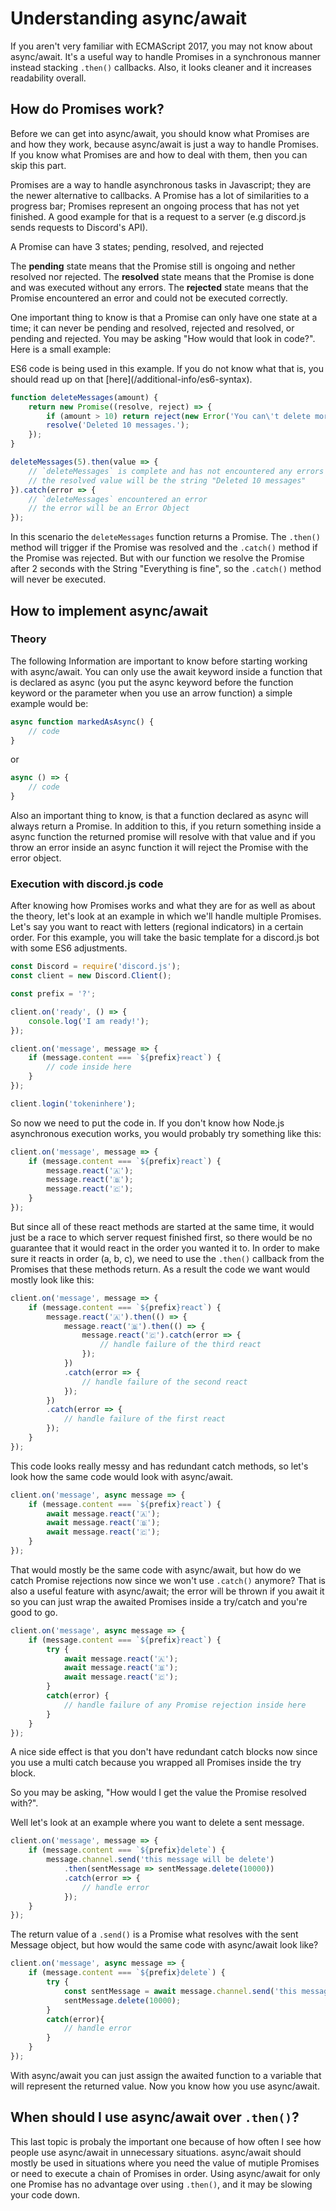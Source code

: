 # Understanding async/await

If you aren't very familiar with ECMAScript 2017, you may not know about async/await. It's a useful way to handle Promises in a synchronous manner instead stacking `.then()` callbacks. Also, it looks cleaner and it increases readability overall.

## How do Promises work?

Before we can get into async/await, you should know what Promises are and how they work, because async/await is just a way to handle Promises. If you know what Promises are and how to deal with them, then you can skip this part. 

Promises are a way to handle asynchronous tasks in Javascript; they are the newer alternative to callbacks. A Promise has a lot of similarities to a progress bar; Promises represent an ongoing process that has not yet finished. A good example for that is a request to a server (e.g discord.js sends requests to Discord's API).

A Promise can have 3 states; pending, resolved, and rejected

The **pending** state means that the Promise still is ongoing and nether resolved nor rejected.
The **resolved** state means that the Promise is done and was executed without any errors.
The **rejected** state means that the Promise encountered an error and could not be executed correctly.

One important thing to know is that a Promise can only have one state at a time; it can never be pending and resolved, rejected and resolved, or pending and rejected. You may be asking "How would that look in code?". Here is a small example:

<p class="tip">ES6 code is being used in this example. If you do not know what that is, you should read up on that [here](/additional-info/es6-syntax).</p>

```js
function deleteMessages(amount) {
	return new Promise((resolve, reject) => {
		if (amount > 10) return reject(new Error('You can\'t delete more than 10 Messages at a time.'));
		resolve('Deleted 10 messages.');
	});
}

deleteMessages(5).then(value => {
	// `deleteMessages` is complete and has not encountered any errors
	// the resolved value will be the string "Deleted 10 messages"
}).catch(error => {
	// `deleteMessages` encountered an error
	// the error will be an Error Object
});
```

In this scenario the `deleteMessages` function returns a Promise. The `.then()` method will trigger if the Promise was resolved and the `.catch()` method if the Promise was rejected. But with our function we resolve the Promise after 2 seconds with the String "Everything is fine", so the `.catch()` method will never be executed.

## How to implement async/await

### Theory
The following Information are important to know before starting working with async/await. You can only use the await keyword inside a function that is declared as async (you put the async keyword before the  function keyword or the parameter when you use an arrow function) a simple example would be:
```js
async function markedAsAsync() {
	// code
}
``` 
or 
```js 
async () => {
	// code
}
```
Also an important thing to know, is that a function declared as async will always return a Promise. In addition to this, if you return something inside a async function the returned promise will resolve with that value and if you throw an error inside an async function it will reject the Promise with the error object. 


### Execution with discord.js code
After knowing how Promises works and what they are for as well as about the theory, let's look at an example in which we'll handle multiple Promises. Let's say you want to react with letters (regional indicators) in a certain order. For this example, you will take the basic template for a discord.js bot with some ES6 adjustments.

```js
const Discord = require('discord.js');
const client = new Discord.Client();

const prefix = '?';

client.on('ready', () => {
	console.log('I am ready!');
});

client.on('message', message => {
	if (message.content === `${prefix}react`) {
		// code inside here
	}
});

client.login('tokeninhere');
```

So now we need to put the code in. If you don't know how Node.js asynchronous execution works, you would probably try something like this:

```js
client.on('message', message => {
	if (message.content === `${prefix}react`) {
		message.react('🇦');
		message.react('🇧');
		message.react('🇨');
	}
});
```

But since all of these react methods are started at the same time, it would just be a race to which server request finished first, so there would be no guarantee that it would react in the order you wanted it to. In order to make sure it reacts in order (a, b, c), we need to use the `.then()` callback from the Promises that these methods return. As a result the code we want would mostly look like this:

```js
client.on('message', message => {
	if (message.content === `${prefix}react`) {
		message.react('🇦').then(() => {
			message.react('🇧').then(() => {
				message.react('🇨').catch(error => {
					// handle failure of the third react
				});
			})
			.catch(error => {
				// handle failure of the second react
			});
		})
		.catch(error => {
			// handle failure of the first react
		});
	}
});
```

This code looks really messy and has redundant catch methods, so let's look how the same code would look with async/await.

```js
client.on('message', async message => {
	if (message.content === `${prefix}react`) {
		await message.react('🇦');
		await message.react('🇧');
		await message.react('🇨');
	}
});
```

That would mostly be the same code with async/await, but how do we catch Promise rejections now since we won't use `.catch()` anymore? That is also a useful feature with async/await; the error will be thrown if you await it so you can just wrap the awaited Promises inside a try/catch and you're good to go. 

```js
client.on('message', async message => {
	if (message.content === `${prefix}react`) {
		try {
			await message.react('🇦');
			await message.react('🇧');
			await message.react('🇨');
		} 
		catch(error) {
			// handle failure of any Promise rejection inside here
		}
	}
});
```

A nice side effect is that you don't have redundant catch blocks now since you use a multi catch because you wrapped all Promises inside the try block. 

So you may be asking, "How would I get the value the Promise resolved with?".

Well let's look at an example where you want to delete a sent message.

```js
client.on('message', message => {
	if (message.content === `${prefix}delete`) {
		message.channel.send('this message will be delete')
			.then(sentMessage => sentMessage.delete(10000))
			.catch(error => {
				// handle error
			});
	}
});
```

The return value of a `.send()` is a Promise what resolves with the sent Message object, but how would the same code with async/await look like?

```js
client.on('message', async message => {
	if (message.content === `${prefix}delete`) {
		try {
			const sentMessage = await message.channel.send('this message will be delete');
			sentMessage.delete(10000);
		}
		catch(error){
			// handle error
		}
	}
});
```

With async/await you can just assign the awaited function to a variable that will represent the returned value. Now you know how you use async/await.

## When should I use async/await over `.then()`?

This last topic is probaly the important one because of how often I see how people use async/await in unnecessary situations. async/await should mostly be used in situations where you need the value of mutiple Promises or need to execute a chain of Promises in order. Using async/await for only one Promise has no advantage over using `.then()`, and it may be slowing your code down.
